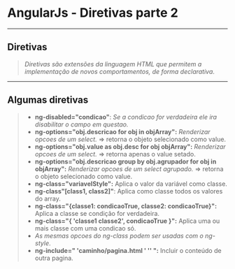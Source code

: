# AngularJs - Diretivas parte 2

----

## Diretivas

> *Diretivas são extensões da linguagem HTML que permitem a implementação de novos comportamentos, de forma declarativa*.

----

## Algumas diretivas

> - **ng-disabled="condicao"**: *Se a condicao for verdadeira ele ira disabilitar o campo em questao.*
> - **ng-options="obj.descricao for obj in objArray":** *Renderizar opcoes de um select.* => retorna o objeto selecionado como value.
> - **ng-options="obj.value as obj.desc for obj objArray":** *Renderizar opcoes de um select.* => retorna apenas o value setado.
> - **ng-options="obj.descricao group by obj.agrupador for obj in objArray":** *Renderizar opcoes de um select agrupado.* => retorna o objeto selecionado como value.
> - **ng-class="variavelStyle":** Aplica o valor da variável como classe.
> - **ng-class"[class1, class2]"**: Aplica como classe todos os valores do array.
> - **ng-class="{classe1: condicaoTrue, classe2: condicaoTrue}":** Aplica a classe se condição for verdadeira.
> - **ng-class="{ 'classe1 classe2', condicaoTrue }":** Aplica uma ou mais classe com uma condicao só.
> - *As mesmas opcoes do ng-class podem ser usadas com o ng-style*.
> - **ng-include=" 'caminho/pagina.html ' '' ":** Incluir o conteúdo de outra pagina. 

